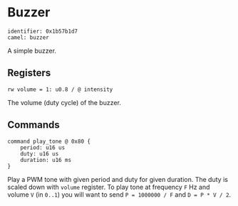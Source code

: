 # Buzzer

    identifier: 0x1b57b1d7
    camel: buzzer

A simple buzzer.

## Registers

    rw volume = 1: u0.8 / @ intensity

The volume (duty cycle) of the buzzer.

## Commands

    command play_tone @ 0x80 {
        period: u16 us
        duty: u16 us
        duration: u16 ms
    }

Play a PWM tone with given period and duty for given duration.
The duty is scaled down with `volume` register.
To play tone at frequency `F` Hz and volume `V` (in `0..1`) you will want
to send `P = 1000000 / F` and `D = P * V / 2`.
